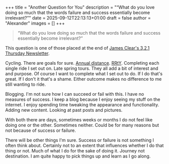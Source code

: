 +++
title = "Another Question for You"
description = "“What do you love doing so much that the words failure and success essentially become irrelevant?”"
date = 2025-09-12T22:13:13+01:00
draft = false
author = "Alexander"
images = []
+++

> “What do you love doing so much that the words failure and success essentially become irrelevant?”

This question is one of those placed at the end of [James Clear's 3,2,1 Thursday Newsletter](https://jamesclear.com/3-2-1). 

Cycling. There are goals for sure. [Annual distance](https://www.bongotwisty.blog/stats_cli/). [RRtY](https:https://www.bongotwisty.blog/diy-do-it-yourself-randonneur-around-the-year-rrty/). Completing each single ride I set out on. Late spring tours. They all add a bit of interest and and purpose. Of course I want to complete what I set out to do. If I do that's great. If I don't it that's a shame. Either outcome makes no difference to me still wanting to ride. 

Blogging. I'm not sure how I can succeed or fail with this. I have no measures of success. I keep a blog because I enjoy seeing my stuff on the internet. I enjoy spending time tweaking the appearance and functionality. Adding new content. Looking at past posts and pictures. 

With both there are days, sometimes weeks or months I do not feel like doing one or the other. Sometimes neither. Could be for many reasons but not because of success or failure.

There will be other things I'm sure. Success or failure is not something I often think about. Certainly not to an extent that influences whether I do that thing or not.  Much of what I do for the sake of doing it. Journey not destination. I am quite happy to pick things up and learn as I go along. 



